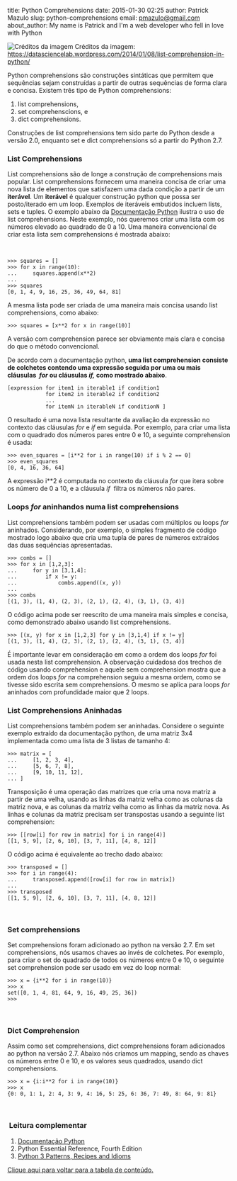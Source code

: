 title: Python Comprehensions
date: 2015-01-30 02:25
author: Patrick Mazulo
slug: python-comprehensions
email: pmazulo@gmail.com
about_author: My name is Patrick and I'm a web developer who fell in love with Python

![Créditos da imagem]({filename}/images/list1.jpg)
Créditos da imagem: https://datasciencelab.wordpress.com/2014/01/08/list-comprehension-in-python/

Python comprehensions são construções sintáticas que permitem que
sequências sejam construídas a partir de outras sequências de forma
clara e concisa. Existem três tipo de Python comprehensions:

1.  list comprehensions,
2.  set comprehenscions, e
3.  dict comprehensions.

Construções de list comprehensions tem sido parte do Python desde a
versão 2.0, enquanto set e dict comprehensions só a partir do Python
2.7.

### List Comprehensions

List comprehensions são de longe a construção de comprehensions mais
popular. List comprehensions fornecem uma maneira concisa de criar uma
nova lista de elementos que satisfazem uma dada condição a partir de um
**iterável**. Um **iterável** é qualquer construção python que possa ser
posto/iterado em um loop. Exemplos de iteráveis embutidos incluem lists,
sets e tuples. O exemplo abaixo da [Documentação
Python](https://docs.python.org/2/tutorial/datastructures.html) ilustra
o uso de list comprehensions. Neste exemplo, nós queremos criar uma
lista com os números elevado ao quadrado de 0 a 10. Uma maneira
convencional de criar esta lista sem comprehensions é mostrada abaixo:

 

````shell
>>> squares = []
>>> for x in range(10):
...     squares.append(x**2)
...
>>> squares
[0, 1, 4, 9, 16, 25, 36, 49, 64, 81]
````

A mesma lista pode ser criada de uma maneira mais concisa usando list
comprehensions, como abaixo:

````shell
>>> squares = [x**2 for x in range(10)]
````

A versão com comprehension parece ser obviamente mais clara e concisa do
que o método convencional.

De acordo com a documentação python, **uma list comprehension consiste
de colchetes contendo uma expressão seguida por uma ou mais cláusulas 
*for* ou cláusulas *if,* como mostrado abaixo**.

````
[expression for item1 in iterable1 if condition1 
            for item2 in iterable2 if condition2
            ...
            for itemN in iterableN if conditionN ]
````

O resultado é uma nova lista resultante da avaliação da expressão no
contexto das cláusulas *for* e *if* em seguida. Por exemplo, para criar
uma lista com o quadrado dos números pares entre 0 e 10, a seguinte
comprehension é usada:

````shell
>>> even_squares = [i**2 for i in range(10) if i % 2 == 0]
>>> even_squares
[0, 4, 16, 36, 64]
````

A expressão i\*\*2 é computada no contexto da cláusula *for* que itera
sobre os número de 0 a 10, e a cláusula *if*  filtra os números não
pares.

### Loops *for* aninhandos numa list comprehensions

List comprehensions também podem ser usadas com múltiplos ou loops *for*
aninhados. Considerando, por exemplo, o simples fragmento de código
mostrado logo abaixo que cria uma tupla de pares de números extraídos
das duas sequências apresentadas.

````shell
>>> combs = []
>>> for x in [1,2,3]:
...     for y in [3,1,4]:
...         if x != y:
...             combs.append((x, y))
...
>>> combs
[(1, 3), (1, 4), (2, 3), (2, 1), (2, 4), (3, 1), (3, 4)]
````

O código acima pode ser reescrito de uma maneira mais simples e concisa,
como demonstrado abaixo usando list comprehensions.

````shell
>>> [(x, y) for x in [1,2,3] for y in [3,1,4] if x != y]
[(1, 3), (1, 4), (2, 3), (2, 1), (2, 4), (3, 1), (3, 4)]
````

É importante levar em consideração em como a ordem dos loops *for* foi
usada nesta list comprehension. A observação cuidadosa dos trechos de
código usando comprehension e aquele sem comprehension mostra que a
ordem dos loops *for* na comprehension seguiu a mesma ordem, como se
tivesse sido escrita sem comprehensions. O mesmo se aplica para loops
*for* aninhados com profundidade maior que 2 loops.

### List Comprehensions Aninhadas

List comprehensions também podem ser aninhadas. Considere o seguinte
exemplo extraído da documentação python, de uma matriz 3x4 implementada
como uma lista de 3 listas de tamanho 4:

````shell
>>> matrix = [
...     [1, 2, 3, 4],
...     [5, 6, 7, 8],
...     [9, 10, 11, 12],
... ]
````

Transposição é uma operação das matrizes que cria uma nova matriz a
partir de uma velha, usando as linhas da matriz velha como as colunas da
matriz nova, e as colunas da matriz velha como as linhas da matriz nova.
As linhas e colunas da matriz precisam ser transpostas usando a seguinte
list comprehension:

````shell
>>> [[row[i] for row in matrix] for i in range(4)]
[[1, 5, 9], [2, 6, 10], [3, 7, 11], [4, 8, 12]]
````

O código acima é equivalente ao trecho dado abaixo:

````shell
>>> transposed = []
>>> for i in range(4):
...     transposed.append([row[i] for row in matrix])
...
>>> transposed
[[1, 5, 9], [2, 6, 10], [3, 7, 11], [4, 8, 12]]
````

 

### Set comprehensions

Set comprehensions foram adicionado ao python na versão 2.7. Em set
comprehensions, nós usamos chaves ao invés de colchetes. Por exemplo,
para criar o set do quadrado de todos os números entre 0 e 10, o
seguinte set comprehension pode ser usado em vez do loop normal:

````shell
>>> x = {i**2 for i in range(10)}
>>> x
set([0, 1, 4, 81, 64, 9, 16, 49, 25, 36])
>>>
````

 

### Dict Comprehension

Assim como set comprehensions, dict comprehensions foram adicionados ao
python na versão 2.7. Abaixo nós criamos um mapping, sendo as chaves os
números entre 0 e 10, e os valores seus quadrados, usando dict
comprehensions.

````shell
>>> x = {i:i**2 for i in range(10)}
>>> x
{0: 0, 1: 1, 2: 4, 3: 9, 4: 16, 5: 25, 6: 36, 7: 49, 8: 64, 9: 81}
````

 

###  Leitura complementar

1.  [Documentação Python](https://docs.python.org/2/tutorial/datastructures.html)
2.  Python Essential Reference, Fourth Edition
3.  [Python 3 Patterns, Recipes and Idioms](http://python-3-patterns-idioms-test.readthedocs.org/en/latest/Comprehensions.html)

[Clique aqui para voltar para a tabela de conteúdo.]({filename}/pages/pythonista-intermediario.md)

 
